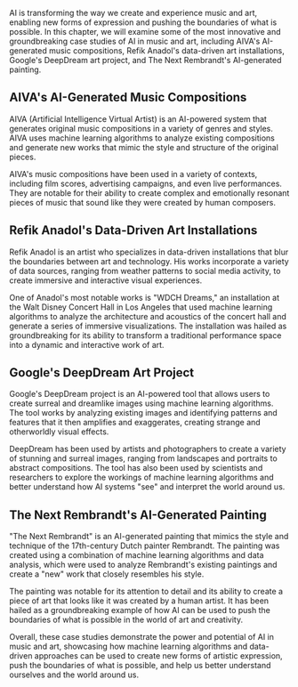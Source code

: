 

AI is transforming the way we create and experience music and art, enabling new forms of expression and pushing the boundaries of what is possible. In this chapter, we will examine some of the most innovative and groundbreaking case studies of AI in music and art, including AIVA's AI-generated music compositions, Refik Anadol's data-driven art installations, Google's DeepDream art project, and The Next Rembrandt's AI-generated painting.

AIVA's AI-Generated Music Compositions
--------------------------------------

AIVA (Artificial Intelligence Virtual Artist) is an AI-powered system that generates original music compositions in a variety of genres and styles. AIVA uses machine learning algorithms to analyze existing compositions and generate new works that mimic the style and structure of the original pieces.

AIVA's music compositions have been used in a variety of contexts, including film scores, advertising campaigns, and even live performances. They are notable for their ability to create complex and emotionally resonant pieces of music that sound like they were created by human composers.

Refik Anadol's Data-Driven Art Installations
--------------------------------------------

Refik Anadol is an artist who specializes in data-driven installations that blur the boundaries between art and technology. His works incorporate a variety of data sources, ranging from weather patterns to social media activity, to create immersive and interactive visual experiences.

One of Anadol's most notable works is "WDCH Dreams," an installation at the Walt Disney Concert Hall in Los Angeles that used machine learning algorithms to analyze the architecture and acoustics of the concert hall and generate a series of immersive visualizations. The installation was hailed as groundbreaking for its ability to transform a traditional performance space into a dynamic and interactive work of art.

Google's DeepDream Art Project
------------------------------

Google's DeepDream project is an AI-powered tool that allows users to create surreal and dreamlike images using machine learning algorithms. The tool works by analyzing existing images and identifying patterns and features that it then amplifies and exaggerates, creating strange and otherworldly visual effects.

DeepDream has been used by artists and photographers to create a variety of stunning and surreal images, ranging from landscapes and portraits to abstract compositions. The tool has also been used by scientists and researchers to explore the workings of machine learning algorithms and better understand how AI systems "see" and interpret the world around us.

The Next Rembrandt's AI-Generated Painting
------------------------------------------

"The Next Rembrandt" is an AI-generated painting that mimics the style and technique of the 17th-century Dutch painter Rembrandt. The painting was created using a combination of machine learning algorithms and data analysis, which were used to analyze Rembrandt's existing paintings and create a "new" work that closely resembles his style.

The painting was notable for its attention to detail and its ability to create a piece of art that looks like it was created by a human artist. It has been hailed as a groundbreaking example of how AI can be used to push the boundaries of what is possible in the world of art and creativity.

Overall, these case studies demonstrate the power and potential of AI in music and art, showcasing how machine learning algorithms and data-driven approaches can be used to create new forms of artistic expression, push the boundaries of what is possible, and help us better understand ourselves and the world around us.
